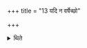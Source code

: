 +++
title = "13 यदि न वर्षेच्छो"

+++

<details><summary>थिते</summary>

यदि न वर्षेच्छो भूते धामच्छदादीनि त्रीणि हवींषि निर्वपति कृष्णानां व्रीहीणाम् । १३
</details>
